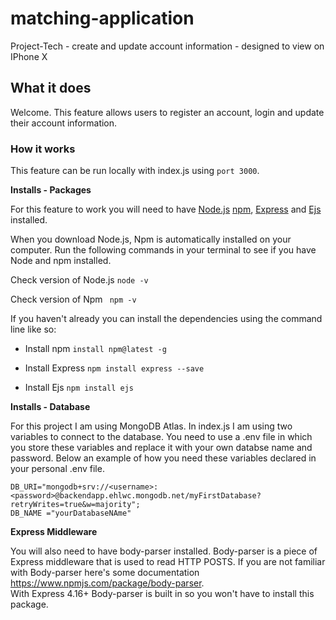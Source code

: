 # matching-application
Project-Tech  - create and update account information - designed to view on IPhone X

## What it does
Welcome. This feature allows users to register an account, login and update their account information. 



### How it works

This feature can be run locally with index.js using `port 3000`. 


**Installs - Packages**

For this feature to work you will need to have [Node.js][1] [npm][2], [Express][3] and [Ejs][4] installed. 

When you download Node.js, Npm is automatically installed on your computer. Run the following commands in your terminal to see if you have Node and npm installed. 

Check version of Node.js `node -v`
    
Check version of Npm ` npm -v`

If you haven't already you can install the dependencies using the command line like so:

- Install npm `install npm@latest -g`

- Install Express `npm install express --save`

- Install Ejs `npm install ejs`

**Installs - Database**

For this project I am using MongoDB Atlas. In index.js I am using two variables to connect to the database. You need to use a .env file in which you store these variables and replace it with your own databse name and password. Below an example of how you need these variables declared in your personal .env file.

```
DB_URI="mongodb+srv://<username>:<password>@backendapp.ehlwc.mongodb.net/myFirstDatabase?retryWrites=true&w=majority";
DB_NAME ="yourDatabaseNAme"
```


**Express Middleware** 

You will also need to have body-parser installed. Body-parser is a piece of Express middleware that is used to read HTTP POSTS. If you are not familiar with Body-parser here's some documentation <https://www.npmjs.com/package/body-parser>.<br>With Express 4.16+ Body-parser is built in so you won't have to install this package. 


[1]: https://nodejs.org/en/
[2]: https://www.npmjs.com/
[3]: https://expressjs.com/
[4]: https://ejs.co/

